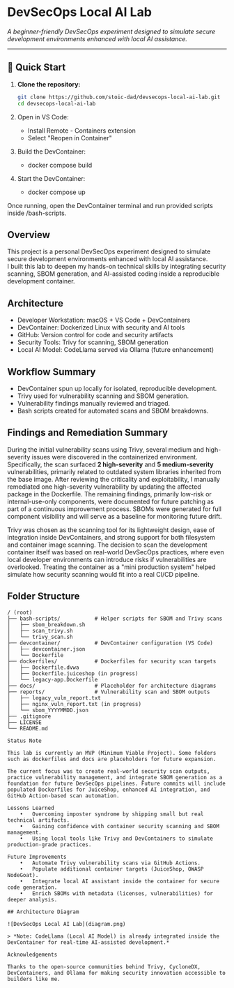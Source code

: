 # DevSecOps Local AI Lab

_A beginner-friendly DevSecOps experiment designed to simulate secure development environments enhanced with local AI assistance._

---

## 🚀 Quick Start

1. **Clone the repository:**

   ```bash
   git clone https://github.com/stoic-dad/devsecops-local-ai-lab.git
   cd devsecops-local-ai-lab
2. Open in VS Code:
    
    - Install Remote - Containers extension
    - Select "Reopen in Container"

3.	Build the DevContainer:

	- docker compose build

4.	Start the DevContainer:

	- docker compose up

Once running, open the DevContainer terminal and run provided scripts inside /bash-scripts.	

## Overview
This project is a personal DevSecOps experiment designed to simulate secure development environments enhanced with local AI assistance.  
I built this lab to deepen my hands-on technical skills by integrating security scanning, SBOM generation, and AI-assisted coding inside a reproducible development container.

## Architecture
- Developer Workstation: macOS + VS Code + DevContainers
- DevContainer: Dockerized Linux with security and AI tools
- GitHub: Version control for code and security artifacts
- Security Tools: Trivy for scanning, SBOM generation
- Local AI Model: CodeLlama served via Ollama (future enhancement)

## Workflow Summary
- DevContainer spun up locally for isolated, reproducible development.
- Trivy used for vulnerability scanning and SBOM generation.
- Vulnerability findings manually reviewed and triaged.
- Bash scripts created for automated scans and SBOM breakdowns.

## Findings and Remediation Summary
During the initial vulnerability scans using Trivy, several medium and high-severity issues were discovered in the containerized environment. Specifically, the scan surfaced **2 high-severity** and **5 medium-severity** vulnerabilities, primarily related to outdated system libraries inherited from the base image. After reviewing the criticality and exploitability, I manually remediated one high-severity vulnerability by updating the affected package in the Dockerfile. The remaining findings, primarily low-risk or internal-use-only components, were documented for future patching as part of a continuous improvement process. SBOMs were generated for full component visibility and will serve as a baseline for monitoring future drift.

Trivy was chosen as the scanning tool for its lightweight design, ease of integration inside DevContainers, and strong support for both filesystem and container image scanning. The decision to scan the development container itself was based on real-world DevSecOps practices, where even local developer environments can introduce risks if vulnerabilities are overlooked. Treating the container as a "mini production system" helped simulate how security scanning would fit into a real CI/CD pipeline.

## Folder Structure
```plaintext
/ (root)
├── bash-scripts/           # Helper scripts for SBOM and Trivy scans
│   ├── sbom_breakdown.sh
│   ├── scan_trivy.sh
│   └── trivy_scan.sh
├── devcontainer/           # DevContainer configuration (VS Code)
│   ├── devcontainer.json
│   └── Dockerfile
├── dockerfiles/            # Dockerfiles for security scan targets
│   ├── Dockerfile.dvwa
│   ├── Dockerfile.juiceshop (in progress)
│   └── legacy-app.Dockerfile
├── docs/                   # Placeholder for architecture diagrams
├── reports/                # Vulnerability scan and SBOM outputs
│   ├── legacy_vuln_report.txt
│   ├── nginx_vuln_report.txt (in progress)
│   └── sbom_YYYYMMDD.json
├── .gitignore
├── LICENSE
└── README.md

Status Note

This lab is currently an MVP (Minimum Viable Project). Some folders such as dockerfiles and docs are placeholders for future expansion.

The current focus was to create real-world security scan outputs, practice vulnerability management, and integrate SBOM generation as a foundation for future DevSecOps pipelines. Future commits will include populated Dockerfiles for JuiceShop, enhanced AI integration, and GitHub Action-based scan automation.

Lessons Learned
	•	Overcoming imposter syndrome by shipping small but real technical artifacts.
	•	Gaining confidence with container security scanning and SBOM management.
	•	Using local tools like Trivy and DevContainers to simulate production-grade practices.

Future Improvements
	•	Automate Trivy vulnerability scans via GitHub Actions.
	•	Populate additional container targets (JuiceShop, OWASP NodeGoat).
	•	Integrate local AI assistant inside the container for secure code generation.
	•	Enrich SBOMs with metadata (licenses, vulnerabilities) for deeper analysis.

## Architecture Diagram

![DevSecOps Local AI Lab](diagram.png)

> *Note: CodeLlama (Local AI Model) is already integrated inside the DevContainer for real-time AI-assisted development.*

Acknowledgements

Thanks to the open-source communities behind Trivy, CycloneDX, DevContainers, and Ollama for making security innovation accessible to builders like me.